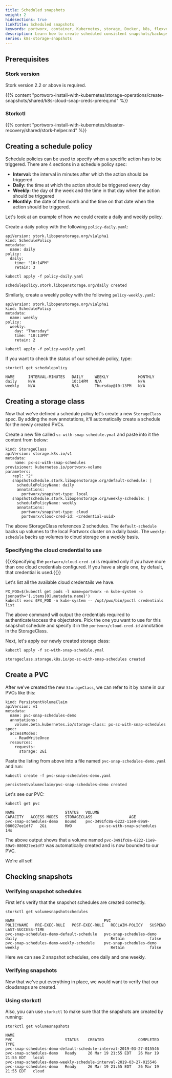 ```yaml
---
title: Scheduled snapshots
weight: 2
hidesections: true
linkTitle: Scheduled snapshots
keywords: portworx, container, Kubernetes, storage, Docker, k8s, flexvol, pv, persistent disk, snapshots, stork, clones
description: Learn how to create scheduled consistent snapshots/backups and restore them.
series: k8s-storage-snapshots
---
```


## Prerequisites

### Stork version

Stork version 2.2 or above is required.

{{% content "portworx-install-with-kubernetes/storage-operations/create-snapshots/shared/k8s-cloud-snap-creds-prereq.md" %}}

### Storkctl

{{% content "portworx-install-with-kubernetes/disaster-recovery/shared/stork-helper.md" %}}

## Creating a schedule policy

Schedule policies can be used to specify when a specific action has to be triggered. There are 4 sections in a schedule policy spec:

* **Interval:** the interval in minutes after which the action should be triggered
* **Daily:** the time at which the action should be triggered every day
* **Weekly:** the day of the week and the time in that day when the action should be triggered
* **Monthly:** the date of the month and the time on that date when the action should be triggered.

Let's look at an example of how we could create a daily and weekly policy.

Create a daily policy with the following `policy-daily.yaml`:

```text
apiVersion: stork.libopenstorage.org/v1alpha1
kind: SchedulePolicy
metadata:
  name: daily
policy:
  daily:
    time: "10:14PM"
    retain: 3
```

```text
kubectl apply -f policy-daily.yaml
```

```output
schedulepolicy.stork.libopenstorage.org/daily created
```

Similarly, create a weekly policy with the following `policy-weekly.yaml`:

```text
apiVersion: stork.libopenstorage.org/v1alpha1
kind: SchedulePolicy
metadata:
  name: weekly
policy:
  weekly:
    day: "Thursday"
    time: "10:13PM"
    retain: 2
```

```text
kubectl apply -f policy-weekly.yaml
```

If you want to check the status of our schedule policy, type:

```text
storkctl get schedulepolicy
```

```output
NAME      INTERVAL-MINUTES   DAILY     WEEKLY             MONTHLY
daily     N/A                10:14PM   N/A                N/A
weekly    N/A                N/A       Thursday@10:13PM   N/A
```

## Creating a storage class

Now that we've defined a schedule policy let's create a new `StorageClass` spec. By adding the new annotations, it'll automatically create a schedule for the newly created PVCs.

Create a new file called `sc-with-snap-schedule.ymal` and paste into it the content from below:

```text
kind: StorageClass
apiVersion: storage.k8s.io/v1
metadata:
    name: px-sc-with-snap-schedules
provisioner: kubernetes.io/portworx-volume
parameters:
   repl: "2"
   snapshotschedule.stork.libopenstorage.org/default-schedule: |
     schedulePolicyName: daily
     annotations:
       portworx/snapshot-type: local
   snapshotschedule.stork.libopenstorage.org/weekly-schedule: |
     schedulePolicyName: weekly
     annotations:
       portworx/snapshot-type: cloud
       portworx/cloud-cred-id: <credential-uuid>
```

The above StorageClass references 2 schedules. The `default-schedule` backs up volumes to the local Portworx cluster on a daily basis. The `weekly-schedule` backs up volumes to cloud storage on a weekly basis.

### Specifying the cloud credential to use

{{<info>}}Specifying the `portworx/cloud-cred-id` is required only if you have more than one cloud credentials configured. If you have a single one, by default, that credential is used.{{</info>}}

Let's list all the available cloud credentails we have.

```text
PX_POD=$(kubectl get pods -l name=portworx -n kube-system -o jsonpath='{.items[0].metadata.name}')
kubectl exec $PX_POD -n kube-system -- /opt/pwx/bin/pxctl credentials list
```


The above command will output the credentials required to authenticate/access the objectstore. Pick the one you want to use for this snapshot schedule and specify it in the `portworx/cloud-cred-id` annotation in the StorageClass.

Next, let's apply our newly created storage class:

```text
kubectl apply -f sc-with-snap-schedule.ymal
```

```output
storageclass.storage.k8s.io/px-sc-with-snap-schedules created
```

## Create a PVC

After we've created the new `StorageClass`, we can refer to it by name in our PVCs like this:

```text
kind: PersistentVolumeClaim
apiVersion: v1
metadata:
  name: pvc-snap-schedules-demo
  annotations:
    volume.beta.kubernetes.io/storage-class: px-sc-with-snap-schedules
spec:
  accessModes:
    - ReadWriteOnce
  resources:
    requests:
      storage: 2Gi
```

Paste the listing from above into a file named `pvc-snap-schedules-demo.yaml` and run:

```text
kubectl create -f pvc-snap-schedules-demo.yaml
```

```output
persistentvolumeclaim/pvc-snap-schedules-demo created
```

Let's see our PVC:

```text
kubectl get pvc
```

```output
NAME                      STATUS   VOLUME                                     CAPACITY   ACCESS MODES   STORAGECLASS                AGE
pvc-snap-schedules-demo   Bound    pvc-3491fc8a-6222-11e9-89a9-080027ee1df7   2Gi        RWO            px-sc-with-snap-schedules   14s
```

The above output shows that a volume named `pvc-3491fc8a-6222-11e9-89a9-080027ee1df7` was automatically created and is now bounded to our PVC.

We're all set!

## Checking snapshots

### Verifying snapshot schedules

First let's verify that the snapshot schedules are created correctly.

```text
storkctl get volumesnapshotschedules
```

```output
NAME                                       PVC                       POLICYNAME   PRE-EXEC-RULE   POST-EXEC-RULE   RECLAIM-POLICY   SUSPEND   LAST-SUCCESS-TIME
pvc-snap-schedules-demo-default-schedule   pvc-snap-schedules-demo   daily                                         Retain           false
pvc-snap-schedules-demo-weekly-schedule    pvc-snap-schedules-demo   weekly                                        Retain           false
```

Here we can see 2 snapshot schedules, one daily and one weekly.

### Verifying snapshots

Now that we've put everything in place, we would want to verify that our cloudsnaps are created.

### Using storkctl

Also, you can use `storkctl` to make sure that the snapshots are created by running:

```text
storkctl get volumesnapshots
```

```output
NAME                                                                  PVC                       STATUS    CREATED               COMPLETED             TYPE
pvc-snap-schedules-demo-default-schedule-interval-2019-03-27-015546   pvc-snap-schedules-demo   Ready     26 Mar 19 21:55 EDT   26 Mar 19 21:55 EDT   local
pvc-snap-schedules-demo-weekly-schedule-interval-2019-03-27-015546    pvc-snap-schedules-demo   Ready     26 Mar 19 21:55 EDT   26 Mar 19 21:55 EDT   cloud
```
